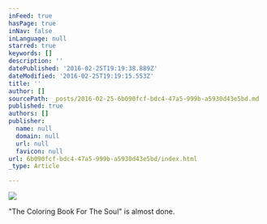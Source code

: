 ```yaml
---
inFeed: true
hasPage: true
inNav: false
inLanguage: null
starred: true
keywords: []
description: ''
datePublished: '2016-02-25T19:19:38.889Z'
dateModified: '2016-02-25T19:19:15.553Z'
title: ''
author: []
sourcePath: _posts/2016-02-25-6b090fcf-bdc4-47a5-999b-a5930d43e5bd.md
published: true
authors: []
publisher:
  name: null
  domain: null
  url: null
  favicon: null
url: 6b090fcf-bdc4-47a5-999b-a5930d43e5bd/index.html
_type: Article

---
```

![](https://the-grid-user-content.s3-us-west-2.amazonaws.com/9c503fa1-d2ba-4dcd-8e13-74f4323100d1.png)

"The Coloring Book For The Soul" is almost done.